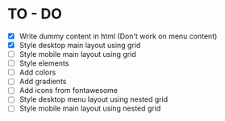 # TO - DO

- [x] Write dummy content in html (Don't work on menu content)
- [x] Style desktop main layout using grid
- [ ] Style mobile main layout using grid
- [ ] Style elements
- [ ] Add colors
- [ ] Add gradients
- [ ] Add icons from fontawesome
- [ ] Style desktop menu layout using nested grid
- [ ] Style mobile main layout using nested grid